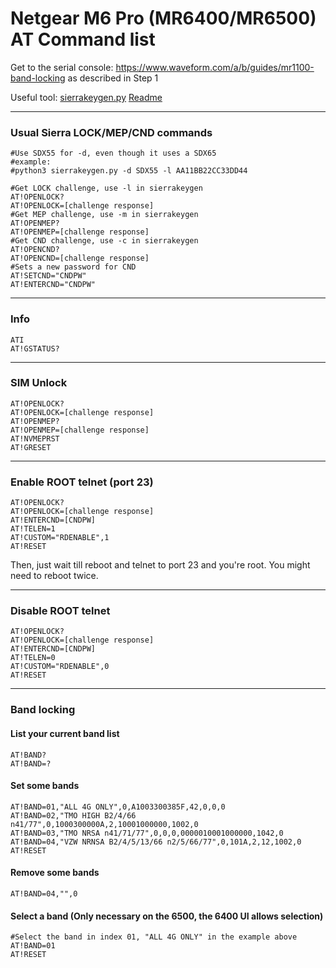 # Netgear M6 Pro (MR6400/MR6500) AT Command list

Get to the serial console: https://www.waveform.com/a/b/guides/mr1100-band-locking as described in Step 1

Useful tool: [sierrakeygen.py](https://github.com/bkerler/edl/tree/master/edlclient/Tools) [Readme](https://github.com/bkerler/edl/blob/master/sierrakeygen_README.md)

---

### Usual Sierra LOCK/MEP/CND commands
```
#Use SDX55 for -d, even though it uses a SDX65
#example: 
#python3 sierrakeygen.py -d SDX55 -l AA11BB22CC33DD44

#Get LOCK challenge, use -l in sierrakeygen
AT!OPENLOCK? 
AT!OPENLOCK=[challenge response]
#Get MEP challenge, use -m in sierrakeygen
AT!OPENMEP? 
AT!OPENMEP=[challenge response]
#Get CND challenge, use -c in sierrakeygen
AT!OPENCND? 
AT!OPENCND=[challenge response]
#Sets a new password for CND
AT!SETCND="CNDPW"
AT!ENTERCND="CNDPW"
```

---

### Info
```
ATI
AT!GSTATUS?
```

---

### SIM Unlock
```
AT!OPENLOCK?
AT!OPENLOCK=[challenge response]
AT!OPENMEP?
AT!OPENMEP=[challenge response]
AT!NVMEPRST
AT!GRESET
```

---

### Enable ROOT telnet (port 23)
```
AT!OPENLOCK?
AT!OPENLOCK=[challenge response]
AT!ENTERCND=[CNDPW]
AT!TELEN=1
AT!CUSTOM="RDENABLE",1
AT!RESET
```
Then, just wait till reboot and telnet to port 23 and you're root. You might need to reboot twice.

---

### Disable ROOT telnet
```
AT!OPENLOCK?
AT!OPENLOCK=[challenge response]
AT!ENTERCND=[CNDPW]
AT!TELEN=0
AT!CUSTOM="RDENABLE",0
AT!RESET
```

---

### Band locking

#### List your current band list
```
AT!BAND?
AT!BAND=?
```

#### Set some bands
```
AT!BAND=01,"ALL 4G ONLY",0,A1003300385F,42,0,0,0
AT!BAND=02,"TMO HIGH B2/4/66 n41/77",0,1000300000A,2,10001000000,1002,0
AT!BAND=03,"TMO NRSA n41/71/77",0,0,0,0000010001000000,1042,0
AT!BAND=04,"VZW NRNSA B2/4/5/13/66 n2/5/66/77",0,101A,2,12,1002,0
AT!RESET
```

#### Remove some bands
```
AT!BAND=04,"",0
```

#### Select a band (Only necessary on the 6500, the 6400 UI allows selection)
```
#Select the band in index 01, "ALL 4G ONLY" in the example above
AT!BAND=01
AT!RESET
```
